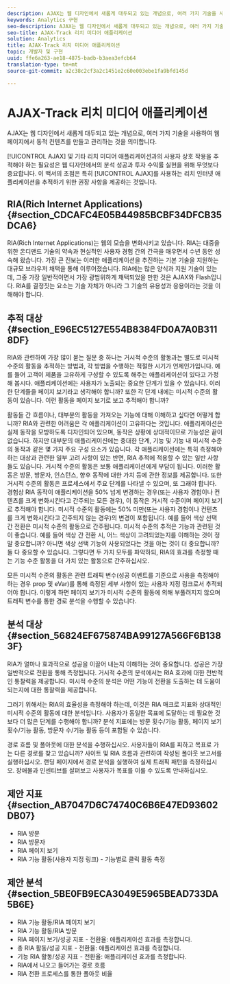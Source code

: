 ```yaml
---
description: AJAX는 웹 디자인에서 새롭게 대두되고 있는 개념으로, 여러 가지 기술을 사용하여 웹 페이지에서 동적 컨텐츠를 만들고 관리하는 것을 의미합니다.
keywords: Analytics 구현
seo-description: AJAX는 웹 디자인에서 새롭게 대두되고 있는 개념으로, 여러 가지 기술을 사용하여 웹 페이지에서 동적 컨텐츠를 만들고 관리하는 것을 의미합니다.
seo-title: AJAX-Track 리치 미디어 애플리케이션
solution: Analytics
title: AJAX-Track 리치 미디어 애플리케이션
topic: 개발자 및 구현
uuid: ffe6a263-ae18-4875-badb-b3aea3efcb64
translation-type: tm+mt
source-git-commit: a2c38c2cf3a2c1451e2c60e003ebe1fa9bfd145d

---
```



# AJAX-Track 리치 미디어 애플리케이션

AJAX는 웹 디자인에서 새롭게 대두되고 있는 개념으로, 여러 가지 기술을 사용하여 웹 페이지에서 동적 컨텐츠를 만들고 관리하는 것을 의미합니다.

[!UICONTROL AJAX] 및 기타 리치 미디어 애플리케이션과의 사용자 상호 작용을 추적해야 하는 필요성은 웹 디자인에서의 분석 성공과 투자 수익률 실현을 위해 무엇보다 중요합니다. 이 백서의 초점은 특히 [!UICONTROL AJAX]를 사용하는 리치 인터넷 애플리케이션을 추적하기 위한 권장 사항을 제공하는 것입니다.

## RIA(Rich Internet Applications) {#section_CDCAFC4E05B44985BCBF34DFCB35DCA6}

RIA(Rich Internet Applications)는 웹의 모습을 변화시키고 있습니다. RIA는 대중을 위한 온디맨드 기술의 약속과 현실적인 사용자 경험 간의 간극을 매우면서 수년 동안 성숙해 왔습니다. 가장 큰 진보는 이러한 애플리케이션을 추진하는 기본 기술을 지원하는 대규모 브라우저 채택을 통해 이루어졌습니다. RIA에는 많은 양식과 지원 기술이 있는데, 그중 가장 일반적이면서 가장 광범위하게 채택되었을 만한 것은 AJAX와 Flash입니다. RIA를 결정짓는 요소는 기술 자체가 아니라 그 기술의 유용성과 응용이라는 것을 이해해야 합니다.

## 추적 대상 {#section_E96EC5127E554B8384FD0A7A0B3118DF}

RIA와 관련하여 가장 많이 묻는 질문 중 하나는 거시적 수준의 활동과는 별도로 미시적 수준의 활동을 추적하는 방법과, 각 방법을 수행하는 적절한 시기가 언제인가입니다. 예를 들어 고객이 제품을 고유하게 구성할 수 있도록 해주는 애플리케이션이 있다고 가정해 봅시다. 애플리케이션에는 사용자가 노출되는 중요한 단계가 있을 수 있습니다. 이러한 단계들을 페이지 보기라고 생각해야 합니까? 또한 각 단계 내에는 미시적 수준의 활동이 있습니다. 이런 활동을 페이지 보기로 보고 추적해야 합니까?

활동들 간 흐름이나, 대부분의 활동을 가져오는 기능에 대해 이해하고 싶다면 어떻게 합니까? RIA와 관련한 어려움은 각 애플리케이션이 고유하다는 것입니다. 애플리케이션은 실제 동작을 모방하도록 디자인되어 있으며, 동작은 상황에 상대적이므로 가능성은 끝이 없습니다. 하지만 대부분의 애플리케이션에는 중대한 단계, 기능 및 기능 내 미시적 수준의 동작과 같은 몇 가지 주요 구성 요소가 있습니다. 각 애플리케이션에는 특히 측정해야 하는 대상과 관련한 일부 고려 사항이 있는 반면, RIA 추적에 적용할 수 있는 일반 사항들도 있습니다.
거시적 수준의 활동은 보통 애플리케이션에게 부담이 됩니다. 이러한 활동은 방문, 방문자, 인스턴스, 향후 동작에 대한 가치 등에 관한 정보를 제공합니다. 또한 거시적 수준의 활동은 프로세스에서 주요 단계를 나타낼 수 있으며, 또 그래야 합니다. 경험상 RIA 동작이 애플리케이션을 50% 넘게 변경하는 경우(또는 사용자 경험이나 컨텐츠를 크게 변화시킨다고 간주되는 모든 경우), 이 동작은 거시적 수준이며 페이지 보기로 추적해야 합니다.
미시적 수준의 활동에는 50% 미만(또는 사용자 경험이나 컨텐츠를 크게 변화시킨다고 간주되지 않는 경우)의 변경이 포함됩니다. 예를 들어 색상 선택 간 전환은 미시적 수준의 활동으로 간주됩니다. 미시적 수준의 추적은 기능과 관련된 것이 좋습니다. 예를 들어 색상 간 전환 시, 어느 색상이 고려되었는지를 이해하는 것이 정말 중요합니까? 아니면 색상 선택 기능이 사용되었다는 것을 아는 것이 더 중요합니까? 둘 다 중요할 수 있습니다. 그렇다면 두 가지 모두를 파악하되, RIA의 효과를 측정할 때는 기능 수준 활동을 더 가치 있는 활동으로 간주하십시오.

모든 미시적 수준의 활동은 관련 트래픽 변수(성공 이벤트를 기준으로 사용을 측정해야 하는 경우 prop 및 eVar)를 통해 측정된 세부 사항이 있는 사용자 지정 링크로서 추적되어야 합니다. 이렇게 하면 페이지 보기가 미시적 수준의 활동에 의해 부풀려지지 않으며 트래픽 변수를 통한 경로 분석을 수행할 수 있습니다.

## 분석 대상 {#section_56824EF675874BA99127A566F6B1383F}

RIA가 얼마나 효과적으로 성공을 이끌어 내는지 이해하는 것이 중요합니다. 성공은 가장 일반적으로 전환을 통해 측정됩니다. 거시적 수준의 분석에서는 RIA 효과에 대한 전반적인 통찰력을 제공합니다. 미시적 수준의 분석은 어떤 기능이 전환을 도출하는 데 도움이 되는지에 대한 통찰력을 제공합니다.

그러기 위해서는 RIA의 효율성을 측정해야 하는데, 이것은 RIA 매크로 지표와 상대적인 미시적 수준의 활동에 대한 분석입니다. 사용자가 동일한 목표에 도달하는 데 필요한 것보다 더 많은 단계를 수행해야 합니까? 분석 지표에는 방문 횟수/기능 활동, 페이지 보기 횟수/기능 활동, 방문자 수/기능 활동 등이 포함될 수 있습니다.

경로 흐름 및 폴아웃에 대한 분석을 수행하십시오. 사용자들이 RIA를 피하고 목표로 가는 다른 경로를 찾고 있습니까? 사이트 및 RIA 흐름과 관련하여 작성된 폴아웃 보고서를 실행하십시오. 랜딩 페이지에서 경로 분석을 실행하여 실제 트래픽 패턴을 측정하십시오. 장애물과 인센티브를 살펴보고 사용자가 목표를 이룰 수 있도록 안내하십시오.

## 제안 지표 {#section_AB7047D6C74740C6B6E47ED93602DB07}

* RIA 방문
* RIA 방문자
* RIA 페이지 보기
* RIA 기능 활동(사용자 지정 링크) - 기능별로 클릭 활동 측정

## 제안 분석 {#section_5BE0FB9ECA3049E5965BEAD733DA5B6E}

* RIA 기능 활동/RIA 페이지 보기
* RIA 기능 활동/RIA 방문
* RIA 페이지 보기/성공 지표 - 전환율: 애플리케이션 효과를 측정합니다.
* 총 RIA 활동/성공 지표 - 전환율: 애플리케이션 효과를 측정합니다.
* 기능 RIA 활동/성공 지표 - 전환율: 애플리케이션 효과를 측정합니다.
* RIA에서 나오고 들어가는 경로 흐름
* RIA 전환 프로세스를 통한 폴아웃 비율

